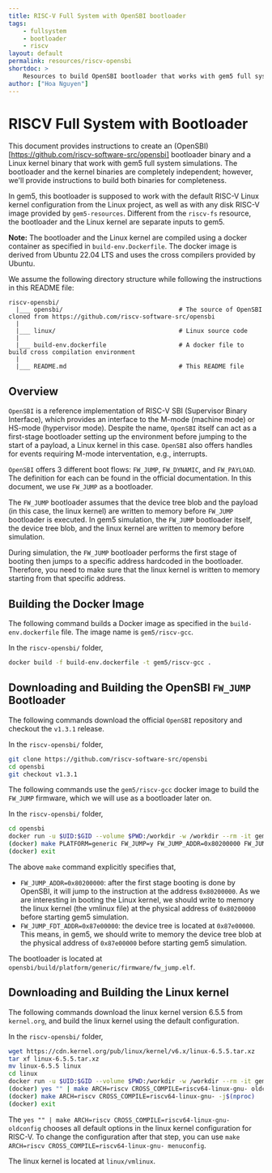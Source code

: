 ```yaml
---
title: RISC-V Full System with OpenSBI bootloader
tags:
    - fullsystem
    - bootloader
    - riscv
layout: default
permalink: resources/riscv-opensbi
shortdoc: >
    Resources to build OpenSBI bootloader that works with gem5 full system simulations.
author: ["Hoa Nguyen"]
---
```


# RISCV Full System with Bootloader

This document provides instructions to create an (OpenSBI)[https://github.com/riscv-software-src/opensbi] bootloader binary and a Linux kernel binary that work with gem5 full system simulations.
The bootloader and the kernel binaries are completely independent; however, we'll provide instructions to build both binaries for completeness.

In gem5, this bootloader is supposed to work with the default RISC-V Linux kernel configuration from the Linux project, as well as with any disk RISC-V image provided by `gem5-resources`.
Different from the `riscv-fs` resource, the bootloader and the Linux kernel are separate inputs to gem5.

**Note:** The bootloader and the Linux kernel are compiled using a docker container as specified in `build-env.Dockerfile`.
The docker image is derived from Ubuntu 22.04 LTS and uses the cross compilers provided by Ubuntu.

We assume the following directory structure while following the instructions in this README file:

```
riscv-opensbi/
  |___ opensbi/                                # The source of OpenSBI cloned from https://github.com/riscv-software-src/opensbi
  |
  |___ linux/                                  # Linux source code
  |
  |___ build-env.dockerfile                    # A docker file to build cross compilation environment
  |
  |___ README.md                               # This README file
```

## Overview

`OpenSBI` is a reference implementation of RISC-V SBI (Supervisor Binary Interface), which provides an interface to the M-mode (machine mode) or HS-mode (hypervisor mode).
Despite the name, `OpenSBI` itself can act as a first-stage bootloader setting up the environment before jumping to the start of a payload, a Linux kernel in this case.
`OpenSBI` also offers handles for events requiring M-mode interventation, e.g., interrupts.

`OpenSBI` offers 3 different boot flows: `FW_JUMP`, `FW_DYNAMIC`, and `FW_PAYLOAD`.
The definition for each can be found in the official documentation.
In this document, we use `FW_JUMP` as a bootloader.

The `FW_JUMP` bootloader assumes that the device tree blob and the payload (in this case, the linux kernel) are written to memory before `FW_JUMP` bootloader is executed.
In gem5 simulation, the `FW_JUMP` bootloader itself, the device tree blob, and the linux kernel are written to memory before simulation.

During simulation, the `FW_JUMP` bootloader performs the first stage of booting then jumps to a specific address hardcoded in the bootloader.
Therefore, you need to make sure that the linux kernel is written to memory starting from that specific address.

## Building the Docker Image

The following command builds a Docker image as specified in the `build-env.dockerfile` file.
The image name is `gem5/riscv-gcc`.

In the `riscv-opensbi/` folder,

```sh
docker build -f build-env.dockerfile -t gem5/riscv-gcc .
```

## Downloading and Building the OpenSBI `FW_JUMP` Bootloader

The following commands download the official `OpenSBI` repository and checkout the `v1.3.1` release.

In the `riscv-opensbi/` folder,

```sh
git clone https://github.com/riscv-software-src/opensbi
cd opensbi
git checkout v1.3.1
```

The following commands use the `gem5/riscv-gcc` docker image to build the `FW_JUMP` firmware, which we will use as a bootloader later on.

In the `riscv-opensbi/` folder,

```sh
cd opensbi
docker run -u $UID:$GID --volume $PWD:/workdir -w /workdir --rm -it gem5/riscv-gcc
(docker) make PLATFORM=generic FW_JUMP=y FW_JUMP_ADDR=0x80200000 FW_JUMP_FDT_ADDR=0x87e00000 CROSS_COMPILE=riscv64-linux-gnu- -j`nproc`
(docker) exit
```

The above `make` command explicitly specifies that,

- `FW_JUMP_ADDR=0x80200000`: after the first stage booting is done by OpenSBI, it will jump to the instruction at the address `0x80200000`.
As we are interesting in booting the Linux kernel, we should write to memory the linux kernel (the vmlinux file) at the physical address of `0x80200000` before starting gem5 simulation.
- `FW_JUMP_FDT_ADDR=0x87e00000`: the device tree is located at `0x87e00000`.
This means, in gem5, we should write to memory the device tree blob at the physical address of `0x87e00000` before starting gem5 simulation.

The bootloader is located at `opensbi/build/platform/generic/firmware/fw_jump.elf`.

## Downloading and Building the Linux kernel

The following commands download the linux kernel version 6.5.5 from `kernel.org`, and build the linux kernel using the default configuration.

In the `riscv-opensbi/` folder,

```sh
wget https://cdn.kernel.org/pub/linux/kernel/v6.x/linux-6.5.5.tar.xz
tar xf linux-6.5.5.tar.xz
mv linux-6.5.5 linux
cd linux
docker run -u $UID:$GID --volume $PWD:/workdir -w /workdir --rm -it gem5/riscv-gcc
(docker) yes "" | make ARCH=riscv CROSS_COMPILE=riscv64-linux-gnu- oldconfig
(docker) make ARCH=riscv CROSS_COMPILE=riscv64-linux-gnu- -j$(nproc)
(docker) exit
```

The `yes "" | make ARCH=riscv CROSS_COMPILE=riscv64-linux-gnu- oldconfig` chooses all default options in the linux kernel configuration for RISC-V.
To change the configuration after that step, you can use `make ARCH=riscv CROSS_COMPILE=riscv64-linux-gnu- menuconfig`.

The linux kernel is located at `linux/vmlinux`.
